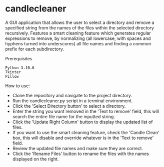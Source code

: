 # candlecleaner

A GUI application that allows the user to select a directory and remove a specified string from the names of the files within the selected directory recursively.
Features a smart cleaning feature which generates regular expressions to remove, by normalizing (all lowercase, with spaces and hyphens turned into underscores) all 
file names and finding a common prefix for each subdirectory.

Prerequisites

    Python 3.10.6
    Tkinter
    Pillow

How to use:

* Clone the repository and navigate to the project directory.
* Run the candlecleaner.py script in a terminal environment.
* Click the 'Select Directory button' to select a directory.
* Enter the string you want removed in the 'Text to remove' field, this will search the entire file name for the inputted string.
* Click the 'Update Right Column' button to display the updated list of files.
* If you want to use the smart cleaning feature, check the 'Candle Clean' box, this will disable and override whatever is in the 'Text to remove' field.
* Review the updated file names and make sure they are correct.
* Click the 'Rename Files' button to rename the files with the names displayed on the right.